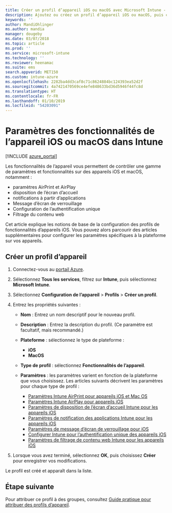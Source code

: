 ```yaml
---
title: Créer un profil d’appareil iOS ou macOS avec Microsoft Intune - Azure | Microsoft Docs
description: Ajoutez ou créez un profil d’appareil iOS ou macOS, puis configurez les paramètres pour AirPrint, AirPlay, disposition de l’écran d’accueil, notifications des applications, appareil partagé, authentification unique et paramètres de filtre de contenu web dans Microsoft Intune.
keywords: ''
author: MandiOhlinger
ms.author: mandia
manager: dougeby
ms.date: 03/07/2018
ms.topic: article
ms.prod: ''
ms.service: microsoft-intune
ms.technology: ''
ms.reviewer: heenamac
ms.suite: ems
search.appverid: MET150
ms.custom: intune-azure
ms.openlocfilehash: 2282ba4dd3caf8c71c8624884bc124393ea52d2f
ms.sourcegitcommit: 4a7421470569ce4efe848633bd36d5946f44fc8d
ms.translationtype: HT
ms.contentlocale: fr-FR
ms.lasthandoff: 01/10/2019
ms.locfileid: "54203091"
---
```

# <a name="add-ios-or-macos-device-feature-settings-in-intune"></a>Paramètres des fonctionnalités de l’appareil iOS ou macOS dans Intune

[!INCLUDE [azure_portal](./includes/azure_portal.md)]

Les fonctionnalités de l’appareil vous permettent de contrôler une gamme de paramètres et fonctionnalités sur des appareils iOS et macOS, notamment :

- paramètres AirPrint et AirPlay
- disposition de l’écran d’accueil
- notifications à partir d’applications
- Message d’écran de verrouillage
- Configuration de l’authentification unique
- Filtrage du contenu web

Cet article explique les notions de base de la configuration des profils de fonctionnalités d’appareils iOS. Vous pouvez alors parcourir des articles supplémentaires pour configurer les paramètres spécifiques à la plateforme sur vos appareils.

## <a name="create-a-device-profile"></a>Créer un profil d’appareil

1. Connectez-vous au [portail Azure](https://portal.azure.com).
2. Sélectionnez **Tous les services**, filtrez sur **Intune**, puis sélectionnez **Microsoft Intune**.
3. Sélectionnez **Configuration de l’appareil** > **Profils** > **Créer un profil**.
4. Entrez les propriétés suivantes :

   - **Nom** : Entrez un nom descriptif pour le nouveau profil.
   - **Description** : Entrez la description du profil. (Ce paramètre est facultatif, mais recommandé.)
   - **Plateforme** : sélectionnez le type de plateforme :
     - **iOS**
     - **MacOS**
   - **Type de profil** : sélectionnez **Fonctionnalités de l’appareil**.
   - **Paramètres** : les paramètres varient en fonction de la plateforme que vous choisissez. Les articles suivants décrivent les paramètres pour chaque type de profil :

     - [Paramètres Intune AirPrint pour appareils iOS et Mac OS](air-print-settings-ios-macos.md)
     - [Paramètres Intune AirPlay pour appareils iOS](airplay-settings-ios.md)
     - [Paramètres de disposition de l’écran d’accueil Intune pour les appareils iOS](home-screen-settings-ios.md)
     - [Paramètres de notification des applications Intune pour les appareils iOS](app-notification-settings-ios.md)
     - [Paramètres de message d’écran de verrouillage pour iOS](shared-device-settings-ios.md)
     - [Configurer Intune pour l’authentification unique des appareils iOS](sso-ios.md)
     - [Paramètres de filtrage de contenu web Intune pour les appareils iOS](web-content-filter-settings-ios.md)

5. Lorsque vous avez terminé, sélectionnez **OK**, puis choisissez **Créer** pour enregistrer vos modifications.

Le profil est créé et apparaît dans la liste.

## <a name="next-step"></a>Étape suivante

Pour attribuer ce profil à des groupes, consultez [Guide pratique pour attribuer des profils d’appareil](device-profile-assign.md).